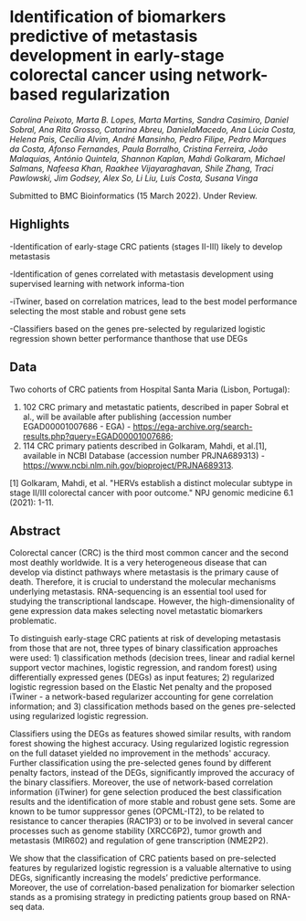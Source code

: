 # Identification of biomarkers predictive of metastasis development in early-stage colorectal cancer using network-based regularization

<i> Carolina Peixoto, Marta B. Lopes, Marta Martins, Sandra Casimiro, Daniel Sobral, Ana Rita Grosso, Catarina Abreu, DanielaMacedo, Ana Lúcia Costa, Helena Pais, Cecília Alvim, André Mansinho, Pedro Filipe, Pedro Marques da Costa, Afonso Fernandes, Paula Borralho, Cristina Ferreira, João Malaquias, António Quintela, Shannon Kaplan, Mahdi Golkaram, Michael Salmans, Nafeesa Khan, Raakhee Vijayaraghavan, Shile Zhang, Traci Pawlowski, Jim Godsey, Alex So, Li Liu, Luís Costa, Susana Vinga </i>

Submitted to BMC Bioinformatics (15 March 2022). Under Review.

## Highlights 

-Identification of early-stage CRC patients (stages II-III) likely to develop metastasis

-Identification of genes correlated with metastasis development using supervised learning with network informa-tion

-iTwiner, based on correlation matrices, lead to the best model performance selecting the most stable and robust gene sets

-Classifiers based on the genes pre-selected by regularized logistic regression shown better performance thanthose that use DEGs

## Data
Two cohorts of CRC patients from Hospital Santa Maria (Lisbon, Portugal): 
1) 102 CRC primary and metastatic patients, described in paper Sobral et al., will be available after publishing (accession number EGAD00001007686 - EGA) - https://ega-archive.org/search-results.php?query=EGAD00001007686; 
2) 114 CRC primary patients described in Golkaram, Mahdi, et al.[1], available in NCBI Database (accession number PRJNA689313) - https://www.ncbi.nlm.nih.gov/bioproject/PRJNA689313.


[1] Golkaram, Mahdi, et al. "HERVs establish a distinct molecular subtype in stage II/III colorectal cancer with poor outcome." NPJ genomic medicine 6.1 (2021): 1-11.


## Abstract

Colorectal cancer (CRC) is the third most common cancer and the second most deathly worldwide. It is a very heterogeneous disease that can develop via distinct pathways where metastasis is the primary cause of death. Therefore, it is crucial to understand the molecular mechanisms underlying metastasis. RNA-sequencing is an essential tool used for studying the transcriptional landscape. However, the high-dimensionality of gene expression data makes selecting novel metastatic biomarkers problematic. 

To distinguish early-stage CRC patients at risk of developing metastasis from those that are not, three types of binary classification approaches were used: 1) classification methods (decision trees, linear and radial kernel support vector machines, logistic regression, and random forest) using differentially expressed genes (DEGs) as input features; 2) regularized logistic regression based on the Elastic Net penalty and the proposed iTwiner - a network-based regularizer accounting for gene correlation information; and 3) classification methods based on the genes pre-selected using regularized logistic regression.

Classifiers using the DEGs as features showed similar results, with random forest showing the highest accuracy. Using regularized logistic regression on the full dataset yielded no improvement in the methods' accuracy. 
Further classification using the pre-selected genes found by different penalty factors, instead of the DEGs, significantly improved the accuracy of the binary classifiers. Moreover, the use of network-based correlation information (iTwiner) for gene selection produced the best classification results and the identification of more stable and robust gene sets. 
Some are known to be tumor suppressor genes (OPCML-IT2), to be related to resistance to cancer therapies (RAC1P3) or to be involved in several cancer processes such as genome stability (XRCC6P2), tumor growth and metastasis (MIR602) and regulation of gene transcription (NME2P2).

We show that the classification of CRC patients based on pre-selected features by regularized logistic regression is a valuable alternative to using DEGs, significantly increasing the models’ predictive performance. Moreover, the use of correlation-based penalization for biomarker selection stands as a promising strategy in predicting patients group based on RNA-seq data.
